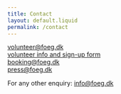 ```yaml
---
title: Contact
layout: default.liquid
permalink: /contact
---
```


<div>
<p>
<a href="mailto:volunteer@foeg.dk">volunteer@foeg.dk</a>
<br><a href="https://l.facebook.com/l.php?u=https%3A%2F%2Fdocs.google.com%2Fforms%2Fd%2Fe%2F1FAIpQLSfDfpcyMm2Bzi3niZ047bYUPvTDQ_KSzkeqfy0QQK_M7DeyZA%2Fviewform%3Fpli%3D1%26fbclid%3DIwZXh0bgNhZW0CMTAAAR2yiP_zanVmC7558Hf6v99kPBe0kyGS-T77fWQbGEcp1jlgB8zQUNW11jA_aem_dugE14TUr1VPTY_yibnfrw&h=AT2rbhRBEQcIcRV--WVg5rPVnFYf7q1QWy86ELVRVfl6AIbylsw5zI-VtyM8RsWwKnaf_C4mN1y_d1SfgjCY5ytcSL_1_CoUig8LcfmQX_gPgxKzheiLFM2fCN2qTFnYfw&__tn__=-UK-R&c[0]=AT33U7pn0cphcuJB_xjtqJG-59sMJUw6EqXgpy9C_9vehce7O3uCuzfQXMpaBfk9qfoqyIZtWjbfCqyFquMAUrf0q74RlTairwvwy4bc23knuC7Qs3Z5fPwSqt6PGyTIFe6OEMV4jSLkvUA5MPlPRacv6V9xTmgxZJwTunRLasBjfIk0AYOhFOQuhzdyrzRKc9Wt1_b8J49t9-449sc6vqJP_NKqdWsku22tUw">volunteer info and sign-up form</a>
<br><a href="mailto:booking@foeg.dk">booking@foeg.dk</a>
<br><a href="mailto:press@foeg.dk">press@foeg.dk</a></p>
<p>For any other enquiry: <a href="mailto:info@foeg.dk">info@foeg.dk</a></p></div>
